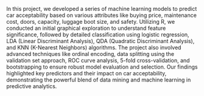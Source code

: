 In this project, we developed a series of machine learning models to predict car acceptability based on various attributes like buying price, maintenance cost, doors, capacity, luggage boot size, and safety. Utilizing R, we conducted an initial graphical exploration to understand feature significance, followed by detailed classification using logistic regression, LDA (Linear Discriminant Analysis), QDA (Quadratic Discriminant Analysis), and KNN (K-Nearest Neighbors) algorithms. The project also involved advanced techniques like ordinal encoding, data splitting using the validation set approach, ROC curve analysis, 5-fold cross-validation, and bootstrapping to ensure robust model evaluation and selection. Our findings highlighted key predictors and their impact on car acceptability, demonstrating the powerful blend of data mining and machine learning in predictive analytics.

